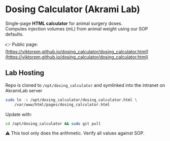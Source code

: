 # Dosing Calculator (Akrami Lab)

Single-page **HTML calculator** for animal surgery doses.  
Computes injection volumes (mL) from animal weight using our SOP defaults.

👉 Public page: [https://viktorpm.github.io/dosing_calculator/dosing_calculator.html](https://viktorpm.github.io/dosing_calculator/dosing_calculator.html)

## Lab Hosting

Repo is cloned to `/opt/dosing_calculator` and symlinked into the intranet on AkramiLab server

```bash
sudo ln -s /opt/dosing_calculator/dosing_calculator.html \
    /var/www/html/pages/dosing_calculator.html
```

Update with:

```bash
cd /opt/dosing_calculator && sudo git pull
```

⚠️ This tool only does the arithmetic. Verify all values against SOP.

